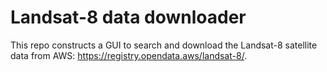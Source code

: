 # Landsat-8 data downloader
This repo constructs a GUI to search and download the Landsat-8 satellite data from AWS: https://registry.opendata.aws/landsat-8/.  
